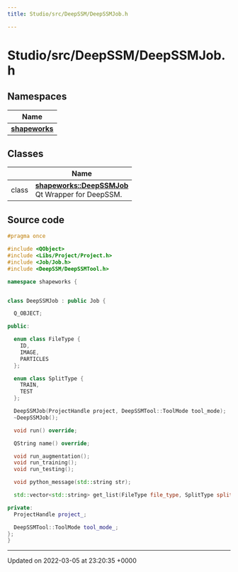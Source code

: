 ```yaml
---
title: Studio/src/DeepSSM/DeepSSMJob.h

---
```


# Studio/src/DeepSSM/DeepSSMJob.h



## Namespaces

| Name           |
| -------------- |
| **[shapeworks](../Namespaces/namespaceshapeworks.md)**  |

## Classes

|                | Name           |
| -------------- | -------------- |
| class | **[shapeworks::DeepSSMJob](../Classes/classshapeworks_1_1DeepSSMJob.md)** <br>Qt Wrapper for DeepSSM.  |




## Source code

```cpp
#pragma once

#include <QObject>
#include <Libs/Project/Project.h>
#include <Job/Job.h>
#include <DeepSSM/DeepSSMTool.h>

namespace shapeworks {


class DeepSSMJob : public Job {

  Q_OBJECT;

public:

  enum class FileType {
    ID,
    IMAGE,
    PARTICLES
  };

  enum class SplitType {
    TRAIN,
    TEST
  };

  DeepSSMJob(ProjectHandle project, DeepSSMTool::ToolMode tool_mode);
  ~DeepSSMJob();

  void run() override;

  QString name() override;

  void run_augmentation();
  void run_training();
  void run_testing();

  void python_message(std::string str);

  std::vector<std::string> get_list(FileType file_type, SplitType split_type);

private:
  ProjectHandle project_;

  DeepSSMTool::ToolMode tool_mode_;
};
}
```


-------------------------------

Updated on 2022-03-05 at 23:20:35 +0000

